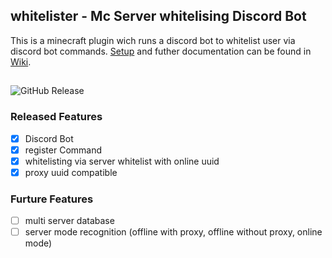 ## whitelister - Mc Server whitelising Discord Bot 
This is a minecraft plugin wich runs a discord bot to whitelist user via discord bot commands. [Setup](docs/Setup.md) and futher documentation can be found in [Wiki](docs/README.md).

##

![GitHub Release](https://img.shields.io/github/v/release/SirQuacksALot/whitelister?display_name=tag&label=Latest%20Release)

### Released Features
- [x] Discord Bot
- [x] register Command
- [x] whitelisting via server whitelist with online uuid 
- [x] proxy uuid compatible

### Furture Features
- [ ] multi server database
- [ ] server mode recognition (offline with proxy, offline without proxy, online mode)